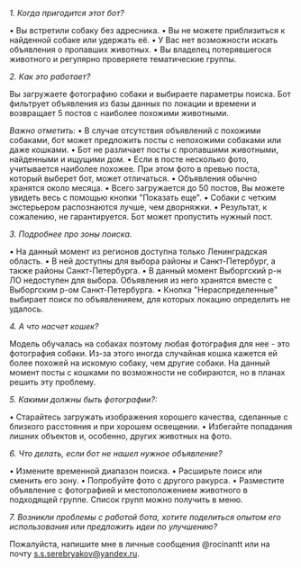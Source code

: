 *1. Когда пригодится этот бот?*

  • Вы встретили собаку без адресника. 
  • Вы не можете приблизиться к найденной собаке или удержать её.
  • У Вас нет возможности искать объявления о пропавших животных.
  • Вы владелец потерявшегося животного и регулярно проверяете тематические группы.

*2. Как это работает?*

  Вы загружаете фотографию собаки и выбираете параметры поиска. Бот фильтрует объявления из базы данных по локации и времени и возвращает 5 постов с наиболее похожими животными.

  *Важно отметить:*
  • В случае отсутствия объявлений с похожими собаками, бот может предложить посты с непохожими собаками или даже кошками.
  • Бот не различает посты с пропавшими животными, найденными и ищущими дом.
  • Если в посте несколько фото, учитывается наиболее похожее. При этом фото в превью поста, который выберет бот, может отличаться.
  • Объявления обычно хранятся около месяца.
  • Всего загружается до 50 постов, Вы можете увидеть весь с помощью кнопки "Показать еще".
  • Собаки с четким экстерьером распознаются лучше, чем дворняжки.
  • Результат, к сожалению, не гарантируется. Бот может пропустить нужный пост.

*3. Подробнее про зоны поиска.*

  • На данный момент из регионов доступна только Ленинградская область.
  • В ней доступны для выбора районы и Санкт-Петербург, а также районы Санкт-Петербурга.
  • В данный момент Выборгский р-н ЛО недоступен для выбора. Объявления из него хранятся вместе с Выборгским р-ом Санкт-Петербурга.
  • Кнопка "Нераспределенные" выбирает поиск по объявленияем, для которых локацию определить не удалось.


*4. А что насчет кошек?*
  
  Модель обучалась на собаках поэтому любая фотография для нее - это фотография собаки. Из-за этого иногда случайная кошка кажется ей более похожей на искомую собаку, чем другие собаки.
  На данный момент посты с кошками по возможности не собираются, но в планах решить эту проблему.

*5. Какими должны быть фотографии?:*

  • Старайтесь загружать изображения хорошего качества, сделанные с близкого расстояния и при хорошем освещении.
  • Избегайте попадания лишних объектов и, особенно, других животных на фото.

*6. Что делать, если бот не нашел нужное объявление?*

  • Измените временной диапазон поиска.
  • Расширьте поиск или сменить его зону.
  • Попробуйте фото с другого ракурса.
  • Разместите объявление с фотографией и местоположением животного в подходящей группе. Список групп можно получить в меню.

*7. Возникли проблемы с работой бота, хотите поделиться опытом его использования или предложить идеи по улучшению?*

  Пожалуйста, напишите мне в личные сообщения @rocinantt или на почту s.s.serebryakov@yandex.ru.

